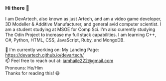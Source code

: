 ### Hi there 👋 
I am DevArtech, also known as just Artech, and am a video game developer, 3D Modeller & Additive Manufacturer, and general avid computer scientist. I am a student studying at MSOE for Comp Sci. I'm also currently studying The Odin Project to increase my full stack capabilities. I am learning C++, C#, Python, HTML, CSS, JavaScript, Ruby, and MongoDB.    
   
🔭 I'm currently working on: My Landing Page: https://devartech.github.io/devartech/   
📫 Feel free to reach out at: iamhaile222@gmail.com   
Pronouns: He/Him   
Thanks for reading this! 😄

<!--
**DevArtech/devartech** is a ✨ _special_ ✨ repository because its `README.md` (this file) appears on your GitHub profile.

Here are some ideas to get you started:

- 🔭 I’m currently working on ...
- 🌱 I’m currently learning ...
- 👯 I’m looking to collaborate on ...
- 🤔 I’m looking for help with ...
- 💬 Ask me about ...
- 📫 How to reach me: ...
- 😄 Pronouns: ...
- ⚡ Fun fact: ...
-->

